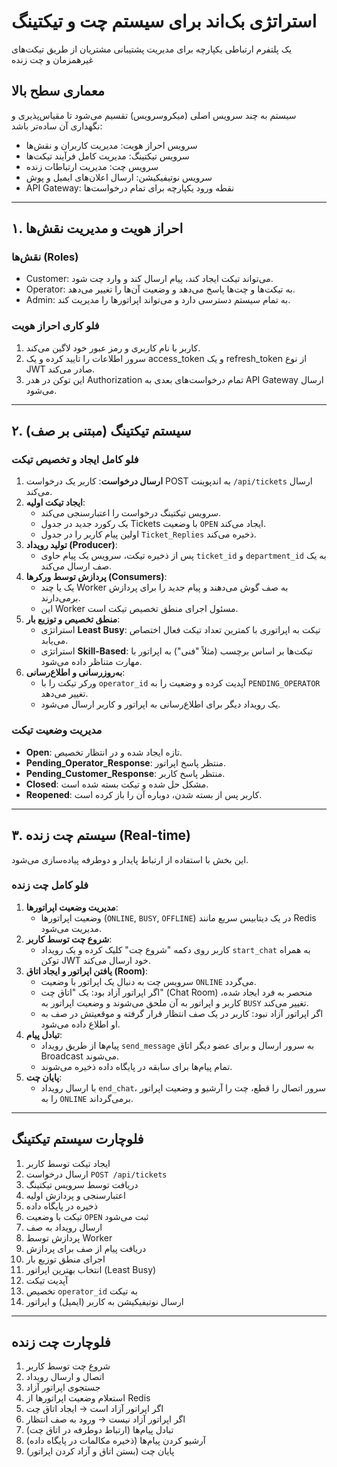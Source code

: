 # استراتژی بک‌اند برای سیستم چت و تیکتینگ

یک پلتفرم ارتباطی یکپارچه برای مدیریت پشتیبانی مشتریان از طریق تیکت‌های غیرهمزمان و چت زنده

## معماری سطح بالا

سیستم به چند سرویس اصلی (میکروسرویس) تقسیم می‌شود تا مقیاس‌پذیری و نگهداری آن ساده‌تر باشد:

- سرویس احراز هویت: مدیریت کاربران و نقش‌ها
- سرویس تیکتینگ: مدیریت کامل فرآیند تیکت‌ها
- سرویس چت: مدیریت ارتباطات زنده
- سرویس نوتیفیکیشن: ارسال اعلان‌های ایمیل و پوش
- API Gateway: نقطه ورود یکپارچه برای تمام درخواست‌ها

---

## ۱. احراز هویت و مدیریت نقش‌ها

### نقش‌ها (Roles)
- Customer: می‌تواند تیکت ایجاد کند، پیام ارسال کند و وارد چت شود.
- Operator: به تیکت‌ها و چت‌ها پاسخ می‌دهد و وضعیت آن‌ها را تغییر می‌دهد.
- Admin: به تمام سیستم دسترسی دارد و می‌تواند اپراتورها را مدیریت کند.

### فلو کاری احراز هویت
1. کاربر با نام کاربری و رمز عبور خود لاگین می‌کند.
2. سرور اطلاعات را تایید کرده و یک access_token و یک refresh_token از نوع JWT صادر می‌کند.
3. این توکن در هدر Authorization تمام درخواست‌های بعدی به API Gateway ارسال می‌شود.

---

## ۲. سیستم تیکتینگ (مبتنی بر صف)

### فلو کامل ایجاد و تخصیص تیکت
1. **ارسال درخواست**: کاربر یک درخواست POST به اندپوینت `/api/tickets` ارسال می‌کند.
2. **ایجاد تیکت اولیه**:
   - سرویس تیکتینگ درخواست را اعتبارسنجی می‌کند.
   - یک رکورد جدید در جدول Tickets با وضعیت `OPEN` ایجاد می‌کند.
   - اولین پیام کاربر را در جدول `Ticket_Replies` ذخیره می‌کند.
3. **تولید رویداد (Producer)**:
   - پس از ذخیره تیکت، سرویس یک پیام حاوی `ticket_id` و `department_id` به یک صف ارسال می‌کند.
4. **پردازش توسط ورکرها (Consumers)**:
   - یک یا چند Worker به صف گوش می‌دهند و پیام جدید را برای پردازش برمی‌دارند.
   - این Worker مسئول اجرای منطق تخصیص تیکت است.
5. **منطق تخصیص و توزیع بار**:
   - استراتژی **Least Busy**: تیکت به اپراتوری با کمترین تعداد تیکت فعال اختصاص می‌یابد.
   - استراتژی **Skill-Based**: تیکت‌ها بر اساس برچسب (مثلاً "فنی") به اپراتور با مهارت متناظر داده می‌شود.
6. **به‌روزرسانی و اطلاع‌رسانی**:
   - ورکر تیکت را با `operator_id` آپدیت کرده و وضعیت را به `PENDING_OPERATOR` تغییر می‌دهد.
   - یک رویداد دیگر برای اطلاع‌رسانی به اپراتور و کاربر ارسال می‌شود.

### مدیریت وضعیت تیکت
- **Open**: تازه ایجاد شده و در انتظار تخصیص.
- **Pending_Operator_Response**: منتظر پاسخ اپراتور.
- **Pending_Customer_Response**: منتظر پاسخ کاربر.
- **Closed**: مشکل حل شده و تیکت بسته شده است.
- **Reopened**: کاربر پس از بسته شدن، دوباره آن را باز کرده است.

---

## ۳. سیستم چت زنده (Real-time)

این بخش با استفاده از ارتباط پایدار و دوطرفه پیاده‌سازی می‌شود.

### فلو کامل چت زنده
1. **مدیریت وضعیت اپراتورها**:
   - وضعیت اپراتورها (`ONLINE`, `BUSY`, `OFFLINE`) در یک دیتابیس سریع مانند Redis مدیریت می‌شود.
2. **شروع چت توسط کاربر**:
   - کاربر روی دکمه "شروع چت" کلیک کرده و یک رویداد `start_chat` به همراه توکن JWT خود ارسال می‌کند.
3. **یافتن اپراتور و ایجاد اتاق (Room)**:
   - سرویس چت به دنبال یک اپراتور با وضعیت `ONLINE` می‌گردد.
   - اگر اپراتور آزاد بود: یک "اتاق چت" (Chat Room) منحصر به فرد ایجاد شده، کاربر و اپراتور به آن ملحق می‌شوند و وضعیت اپراتور به `BUSY` تغییر می‌کند.
   - اگر اپراتور آزاد نبود: کاربر در یک صف انتظار قرار گرفته و موقعیتش در صف به او اطلاع داده می‌شود.
4. **تبادل پیام**:
   - پیام‌ها از طریق رویداد `send_message` به سرور ارسال و برای عضو دیگر اتاق Broadcast می‌شوند.
   - تمام پیام‌ها برای سابقه در پایگاه داده ذخیره می‌شوند.
5. **پایان چت**:
   - با ارسال رویداد `end_chat`، سرور اتصال را قطع، چت را آرشیو و وضعیت اپراتور را به `ONLINE` برمی‌گرداند.

---

## فلوچارت سیستم تیکتینگ

1. ایجاد تیکت توسط کاربر  
2. ارسال درخواست `POST /api/tickets`  
3. دریافت توسط سرویس تیکتینگ  
4. اعتبارسنجی و پردازش اولیه  
5. ذخیره در پایگاه داده  
6. تیکت با وضعیت `OPEN` ثبت می‌شود  
7. ارسال رویداد به صف  
8. پردازش توسط Worker  
9. دریافت پیام از صف برای پردازش  
10. اجرای منطق توزیع بار  
11. انتخاب بهترین اپراتور (Least Busy)  
12. آپدیت تیکت  
13. تخصیص `operator_id` به تیکت  
14. ارسال نوتیفیکیشن به کاربر (ایمیل) و اپراتور  

---

## فلوچارت چت زنده

1. شروع چت توسط کاربر  
2. اتصال و ارسال رویداد  
3. جستجوی اپراتور آزاد  
4. استعلام وضعیت اپراتورها از Redis  
5. اگر اپراتور آزاد است → ایجاد اتاق چت  
6. اگر اپراتور آزاد نیست → ورود به صف انتظار  
7. تبادل پیام‌ها (ارتباط دوطرفه در اتاق چت)  
8. آرشیو کردن پیام‌ها (ذخیره مکالمات در پایگاه داده)  
9. پایان چت (بستن اتاق و آزاد کردن اپراتور)  
